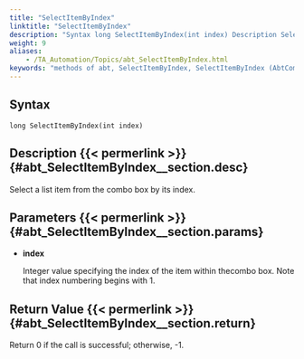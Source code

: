 ```yaml
--- 
title: "SelectItemByIndex"
linktitle: "SelectItemByIndex"
description: "Syntax long SelectItemByIndex(int index) Description Select a list item from the combo box by its index. Parameters index Integer value specifying the index of the item within the combo box. Note that ..."
weight: 9
aliases: 
    - /TA_Automation/Topics/abt_SelectItemByIndex.html
keywords: "methods of abt, SelectItemByIndex, SelectItemByIndex (AbtComboBox), AbtComboBox, selectitembyindex, abtcombobox selectitembyindex, select item by index, select item at given index from combo box"
---
```


## Syntax

`long SelectItemByIndex(int index)`

## Description {{< permerlink >}} {#abt_SelectItemByIndex__section.desc} 

Select a list item from the combo box by its index.

## Parameters {{< permerlink >}} {#abt_SelectItemByIndex__section.params} 

-   **index**

    Integer value specifying the index of the item within thecombo box. Note that index numbering begins with 1.


## Return Value {{< permerlink >}} {#abt_SelectItemByIndex__section.return} 

Return 0 if the call is successful; otherwise, -1.




